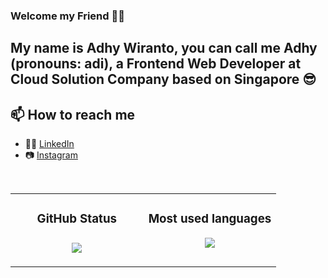 ### Welcome my Friend 👋😊

## My name is Adhy Wiranto, you can call me Adhy (pronouns: adi), a Frontend Web Developer at Cloud Solution Company based on Singapore 😎

## 📫 How to reach me
- 👩‍💻 [LinkedIn](https://www.linkedin.com/in/adhy-wiranto-sudjana-665882155/)
- 📷 [Instagram](https://www.instagram.com/adhywiranto44/)

<br>

<table>
   <td width="50%" valign="top">
    <h3 align="center"> GitHub Status<h3>
    <p align="center">
      <img src="https://github-readme-stats.vercel.app/api?username=AdhyWiranto44&theme=algolia&column=7&no-frame=true" />
    </p>
   </td>
   <td width="50%" valign="top">
    <h3 align="center"> Most used languages</h3>
     <p align="center">
      <img src="https://github-readme-stats.vercel.app/api/top-langs/?username=AdhyWiranto44&theme=outrun&column=7&no-frame=true"/>
     </p>
  </td>
</table>
